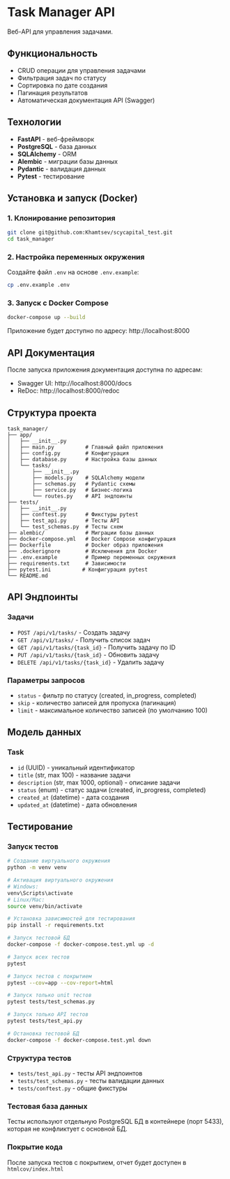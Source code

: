 # Task Manager API

Веб-API для управления задачами.

## Функциональность

- CRUD операции для управления задачами
- Фильтрация задач по статусу
- Сортировка по дате создания
- Пагинация результатов
- Автоматическая документация API (Swagger)

## Технологии

- **FastAPI** - веб-фреймворк
- **PostgreSQL** - база данных
- **SQLAlchemy** - ORM
- **Alembic** - миграции базы данных
- **Pydantic** - валидация данных
- **Pytest** - тестирование

## Установка и запуск (Docker)

### 1. Клонирование репозитория

```bash
git clone git@github.com:Khamtsev/scycapital_test.git
cd task_manager
```

### 2. Настройка переменных окружения

Создайте файл `.env` на основе `.env.example`:

```bash
cp .env.example .env
```

### 3. Запуск с Docker Compose

```bash
docker-compose up --build
```

Приложение будет доступно по адресу: http://localhost:8000

## API Документация

После запуска приложения документация доступна по адресам:
- Swagger UI: http://localhost:8000/docs
- ReDoc: http://localhost:8000/redoc

## Структура проекта

```
task_manager/
├── app/
│   ├── __init__.py
│   ├── main.py          # Главный файл приложения
│   ├── config.py        # Конфигурация
│   ├── database.py      # Настройка базы данных
│   └── tasks/
│       ├── __init__.py
│       ├── models.py    # SQLAlchemy модели
│       ├── schemas.py   # Pydantic схемы
│       ├── service.py   # Бизнес-логика
│       └── routes.py    # API эндпоинты
├── tests/
│   ├── __init__.py
│   ├── conftest.py      # Фикстуры pytest
│   ├── test_api.py      # Тесты API
│   └── test_schemas.py  # Тесты схем
├── alembic/             # Миграции базы данных
├── docker-compose.yml   # Docker Compose конфигурация
├── Dockerfile           # Docker образ приложения
├── .dockerignore        # Исключения для Docker
├── .env.example         # Пример переменных окружения
├── requirements.txt     # Зависимости
├── pytest.ini          # Конфигурация pytest
└── README.md
```

## API Эндпоинты

### Задачи

- `POST /api/v1/tasks/` - Создать задачу
- `GET /api/v1/tasks/` - Получить список задач
- `GET /api/v1/tasks/{task_id}` - Получить задачу по ID
- `PUT /api/v1/tasks/{task_id}` - Обновить задачу
- `DELETE /api/v1/tasks/{task_id}` - Удалить задачу

### Параметры запросов

- `status` - фильтр по статусу (created, in_progress, completed)
- `skip` - количество записей для пропуска (пагинация)
- `limit` - максимальное количество записей (по умолчанию 100)

## Модель данных

### Task

- `id` (UUID) - уникальный идентификатор
- `title` (str, max 100) - название задачи
- `description` (str, max 1000, optional) - описание задачи
- `status` (enum) - статус задачи (created, in_progress, completed)
- `created_at` (datetime) - дата создания
- `updated_at` (datetime) - дата обновления

## Тестирование

### Запуск тестов

```bash
# Создание виртуального окружения
python -m venv venv

# Активация виртуального окружения
# Windows:
venv\Scripts\activate
# Linux/Mac:
source venv/bin/activate

# Установка зависимостей для тестирования
pip install -r requirements.txt

# Запуск тестовой БД
docker-compose -f docker-compose.test.yml up -d

# Запуск всех тестов
pytest

# Запуск тестов с покрытием
pytest --cov=app --cov-report=html

# Запуск только unit тестов
pytest tests/test_schemas.py

# Запуск только API тестов
pytest tests/test_api.py

# Остановка тестовой БД
docker-compose -f docker-compose.test.yml down
```

### Структура тестов

- `tests/test_api.py` - тесты API эндпоинтов
- `tests/test_schemas.py` - тесты валидации данных
- `tests/conftest.py` - общие фикстуры

### Тестовая база данных

Тесты используют отдельную PostgreSQL БД в контейнере (порт 5433), которая не конфликтует с основной БД.

### Покрытие кода

После запуска тестов с покрытием, отчет будет доступен в `htmlcov/index.html`
